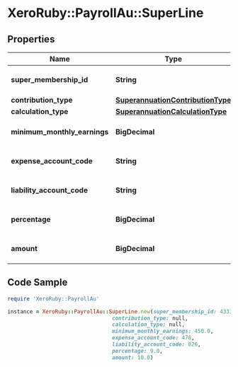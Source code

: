 # XeroRuby::PayrollAu::SuperLine

## Properties

Name | Type | Description | Notes
------------ | ------------- | ------------- | -------------
**super_membership_id** | **String** | Xero super membership ID | [optional] 
**contribution_type** | [**SuperannuationContributionType**](SuperannuationContributionType.md) |  | [optional] 
**calculation_type** | [**SuperannuationCalculationType**](SuperannuationCalculationType.md) |  | [optional] 
**minimum_monthly_earnings** | **BigDecimal** | amount of mimimum earnings | [optional] 
**expense_account_code** | **String** | expense account code | [optional] 
**liability_account_code** | **String** | liabilty account code | [optional] 
**percentage** | **BigDecimal** | percentage for super line | [optional] 
**amount** | **BigDecimal** | Super membership amount | [optional] 

## Code Sample

```ruby
require 'XeroRuby::PayrollAu'

instance = XeroRuby::PayrollAu::SuperLine.new(super_membership_id: 4333d5cd-53a5-4c31-98e5-a8b4e5676b0b,
                                 contribution_type: null,
                                 calculation_type: null,
                                 minimum_monthly_earnings: 450.0,
                                 expense_account_code: 478,
                                 liability_account_code: 826,
                                 percentage: 9.0,
                                 amount: 10.0)
```


